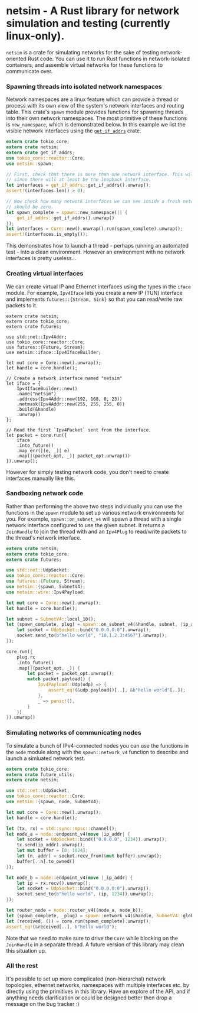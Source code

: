 # netsim - A Rust library for network simulation and testing (currently linux-only).

`netsim` is a crate for simulating networks for the sake of testing network-oriented Rust
code. You can use it to run Rust functions in network-isolated containers, and assemble
virtual networks for these functions to communicate over.

### Spawning threads into isolated network namespaces

Network namespaces are a linux feature which can provide a thread or process with its own view
of the system's network interfaces and routing table. This crate's `spawn` module provides
functions for spawning threads into their own network namespaces. The most primitive of these
functions is `new_namespace`, which is demonstrated below. In this example we list the visible
network interfaces using the [`get_if_addrs`](https://crates.io/crates/get_if_addrs) crate.

```rust
extern crate tokio_core;
extern crate netsim;
extern crate get_if_addrs;
use tokio_core::reactor::Core;
use netsim::spawn;

// First, check that there is more than one network interface. This will generally be true
// since there will at least be the loopback interface.
let interfaces = get_if_addrs::get_if_addrs().unwrap();
assert!(interfaces.len() > 0);

// Now check how many network interfaces we can see inside a fresh network namespace. There
// should be zero.
let spawn_complete = spawn::new_namespace(|| {
    get_if_addrs::get_if_addrs().unwrap()
});
let interfaces = Core::new().unwrap().run(spawn_complete).unwrap();
assert!(interfaces.is_empty());
```

This demonstrates how to launch a thread - perhaps running an automated test - into a clean
environment. However an environment with no network interfaces is pretty useless...

### Creating virtual interfaces

We can create virtual IP and Ethernet interfaces using the types in the `iface` module. For
example, `Ipv4Iface` lets you create a new IP (TUN) interface and implements `futures::{Stream,
Sink}` so that you can read/write raw packets to it.

```rust,no_run
extern crate netsim;
extern crate tokio_core;
extern crate futures;

use std::net::Ipv4Addr;
use tokio_core::reactor::Core;
use futures::{Future, Stream};
use netsim::iface::Ipv4IfaceBuilder;

let mut core = Core::new().unwrap();
let handle = core.handle();

// Create a network interface named "netsim"
let iface = {
    Ipv4IfaceBuilder::new()
    .name("netsim")
    .address(Ipv4Addr::new(192, 168, 0, 23))
    .netmask(Ipv4Addr::new(255, 255, 255, 0))
    .build(&handle)
    .unwrap()
};

// Read the first `Ipv4Packet` sent from the interface.
let packet = core.run({
    iface
    .into_future()
    .map_err(|(e, _)| e)
    .map(|(packet_opt, _)| packet_opt.unwrap())
}).unwrap();
```

However for simply testing network code, you don't need to create interfaces manually like
this.

### Sandboxing network code

Rather than performing the above two steps individually you can use the functions in the
`spawn` module to set up various network environments for you. For example,
`spawn::on_subnet_v4` will spawn a thread with a single network interface configured to use the
given subnet. It returns a `JoinHandle` to join the thread with and an `Ipv4Plug` to read/write
packets to the thread's network interface.

```rust
extern crate netsim;
extern crate tokio_core;
extern crate futures;

use std::net::UdpSocket;
use tokio_core::reactor::Core;
use futures::{Future, Stream};
use netsim::{spawn, SubnetV4};
use netsim::wire::Ipv4Payload;

let mut core = Core::new().unwrap();
let handle = core.handle();

let subnet = SubnetV4::local_10();
let (spawn_complete, plug) = spawn::on_subnet_v4(&handle, subnet, |ip_addr| {
    let socket = UdpSocket::bind("0.0.0.0:0").unwrap();
    socket.send_to(b"hello world", "10.1.2.3:4567").unwrap();
});

core.run({
    plug.rx
    .into_future()
    .map(|(packet_opt, _)| {
        let packet = packet_opt.unwrap();
        match packet.payload() {
            Ipv4Payload::Udp(udp) => {
                assert_eq!(&udp.payload()[..], &b"hello world"[..]);
            },
            _ => panic!(),
        }
    })
}).unwrap()
```

### Simulating networks of communicating nodes

To simulate a bunch of IPv4-connected nodes you can use the functions in the `node` module
along with the `spawn::network_v4` function to describe and launch a simluated network test.

```rust
extern crate tokio_core;
extern crate future_utils;
extern crate netsim;

use std::net::UdpSocket;
use tokio_core::reactor::Core;
use netsim::{spawn, node, SubnetV4};

let mut core = Core::new().unwrap();
let handle = core.handle();

let (tx, rx) = std::sync::mpsc::channel();
let node_a = node::endpoint_v4(move |ip_addr| {
    let socket = UdpSocket::bind(("0.0.0.0", 1234)).unwrap();
    tx.send(ip_addr).unwrap();
    let mut buffer = [0; 1024];
    let (n, addr) = socket.recv_from(&mut buffer).unwrap();
    buffer[..n].to_owned()
});

let node_b = node::endpoint_v4(move |_ip_addr| {
    let ip = rx.recv().unwrap();
    let socket = UdpSocket::bind("0.0.0.0:0").unwrap();
    socket.send_to(b"hello world", (ip, 1234)).unwrap();
});

let router_node = node::router_v4((node_a, node_b));
let (spawn_complete, _plug) = spawn::network_v4(&handle, SubnetV4::global(), router_node);
let (received, ()) = core.run(spawn_complete).unwrap();
assert_eq!(&received[..], b"hello world");
```

Note that we need to make sure to drive the `Core` while blocking on the `JoinHandle` in a
separate thread. A future version of this library may clean this situation up.

### All the rest

It's possible to set up more complicated (non-hierarchal) network topologies, ethernet
networks, namespaces with multiple interfaces etc. by directly using the primitives in this
library. Have an explore of the API, and if anything needs clarification or could be designed
better then drop a message on the bug tracker :)

